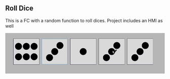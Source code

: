 ## Roll Dice

This is a FC with a random function to roll dices. Project includes an HMI as well

![alt text](./UserFiles/example.gif?raw=true)